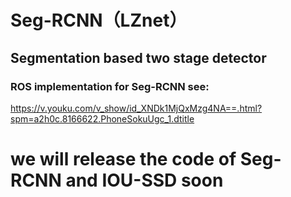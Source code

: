 # Seg-RCNN（LZnet）
## Segmentation based two stage detector 
### ROS implementation for Seg-RCNN see:
https://v.youku.com/v_show/id_XNDk1MjQxMzg4NA==.html?spm=a2h0c.8166622.PhoneSokuUgc_1.dtitle

# we will release the code of Seg-RCNN and IOU-SSD soon
